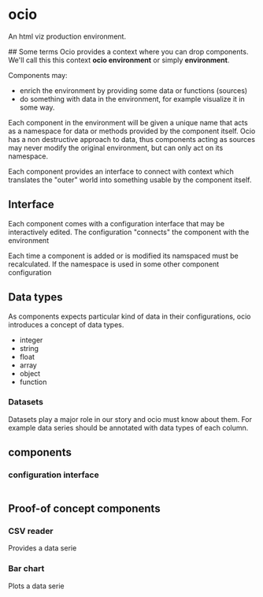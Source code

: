 # ocio
An html viz production environment.

## Some terms
Ocio provides a context where you can drop components. We'll call this this context **ocio environment** or simply **environment**.

Components may:
- enrich the environment by providing some data or functions (sources)
- do something with data in the environment, for example visualize it in some way.

Each component in the environment will be given a unique name that acts as a namespace for data or methods provided by the component itself.
Ocio has a non destructive approach to data, thus components acting as sources may never modify the original environment, but can only act on its namespace.

Each component provides an interface to connect with context which translates the "outer" world into something usable by the component itself.

## Interface

Each component comes with a configuration interface that may be interactively edited. The configuration "connects" the component with the environment

Each time a component is added or is modified its namspaced must be recalculated. If the namespace is used in some other  component configuration


## Data types

As components expects particular kind of data in their configurations, ocio introduces a concept of data types.

* integer
* string
* float
* array
* object
* function

###  Datasets
Datasets play a major role in our story and ocio must know about them.
For example data series should be annotated with data types of each column.

## components

### configuration interface
```

```

## Proof-of concept components

### CSV reader
Provides a data serie

### Bar chart
Plots a data serie
















